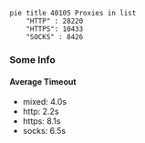 
```mermaid
pie title 40105 Proxies in list
    "HTTP" : 28220
    "HTTPS": 10433
    "SOCKS" : 8426
```

### Some Info
#### Average Timeout

- mixed: 4.0s
- http: 2.2s
- https: 8.1s
- socks: 6.5s